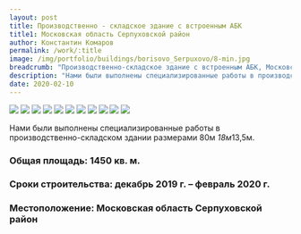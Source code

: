 ```yaml
---
layout: post
title: Производственно - складское здание с встроенным АБК
title1: Московская область Серпуховской район
author: Константин Комаров
permalink: /work/:title
image: /img/portfolio/buildings/borisovo_Serpuxovo/8-min.jpg
breadcrumb: "Производственно-складское здание с встроенным АБК, Московская область Серпуховской район"
description: "Нами были выполнены специализированные работы в производственно-складском здании размерами 80м *18м*13,5м."
date: 2020-02-10
---
```

<div class="fotorama"
     data-nav="thumbs"
     data-allowfullscreen="native"
     data-loop="true">
  <img src="/img/portfolio/buildings/borisovo_Serpuxovo/1-min.jpg">
  <img src="/img/portfolio/buildings/borisovo_Serpuxovo/2-min.jpg">
  <img src="/img/portfolio/buildings/borisovo_Serpuxovo/3-min.jpg">
  <img src="/img/portfolio/buildings/borisovo_Serpuxovo/4-min.jpg">
  <img src="/img/portfolio/buildings/borisovo_Serpuxovo/5-min.jpg">
  <img src="/img/portfolio/buildings/borisovo_Serpuxovo/6-min.jpg">
  <img src="/img/portfolio/buildings/borisovo_Serpuxovo/7-min.jpg">
  <img src="/img/portfolio/buildings/borisovo_Serpuxovo/8-min.jpg">
  <img src="/img/portfolio/buildings/borisovo_Serpuxovo/9-min.jpg">
  <img src="/img/portfolio/buildings/borisovo_Serpuxovo/10-min.jpg">
  <img src="/img/portfolio/buildings/borisovo_Serpuxovo/11-min.jpg">
</div>


Нами были выполнены специализированные работы в производственно-складском здании размерами 80м *18м*13,5м.  
### <b>Общая площадь:</b> 1450 кв. м.
### <b>Сроки строительства:</b> декабрь 2019 г. – февраль 2020 г.
### <b>Местоположение:</b> Московская область Серпуховской район



